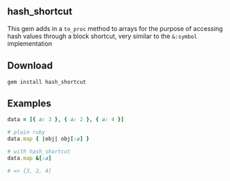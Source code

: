 ## hash_shortcut

This gem adds in a `to_proc` method to arrays for the purpose of accessing hash values through a block shortcut, very similar to the `&:symbol` implementation

## Download

```shell
gem install hash_shortcut
```

## Examples

```ruby
data = [{ a: 3 }, { a: 2 }, { a: 4 }]

# plain ruby
data.map { |obj| obj[:a] }

# with hash_shortcut
data.map &[:a]

# => [3, 2, 4]
```
